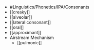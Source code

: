 - #Linguistics/Phonetics/IPA/Consonants
- [[creaky]]
- [[alveolar]]
- [[lateral consonant]]
- [[oral]]
- [[approximant]]
- Airstream Mechanism
	- [[pulmonic]]